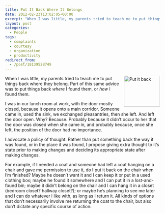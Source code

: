 ```yaml
---
title: Put It Back Where It Belongs
date: 2012-02-23T13:02:05+00:00
excerpt: "When I was little, my parents tried to teach me to put things back where they belong."
layout: post
categories:
  - People
tags:
  - complaints
  - courtesy
  - organization
  - productivity
redirect_from:
  - /post/18139528749
---
```

<img src="https://cdn.craigmcn.ca/img/put-it-back.jpg" alt="Put it back" width="117" height="100" align="right" />When I was little, my parents tried to teach me to put things back where they belong. Part of this same advice was to put things back _where_ I found them, or _how_ I found them.

I was in our lunch room at work, with the door mostly closed, because it opens onto a main corridor. Someone came in, used the sink, we exchanged pleasantries, then she left. And left the door open. Why? Because. Probably because it didn’t occur to her that the door was closed when she came in, and probably because, once she left, the position of the door had no importance.

I advocate a policy of thought. Rather than put something back the way it was found, or in the place it was found, I propose giving extra thought to it’s state prior to making changes and deciding its appropriate state after making changes.

For example, if I needed a coat and someone had left a coat hanging on a chair and gave me permission to use it, do I put it back on the chair when I’m finished? Maybe he doesn’t want it and I can keep it or put in a used clothing box; maybe he found it somewhere and I can put it in a lost-and-found bin; maybe it didn’t belong on the chair and I can hang it in a closet (bedroom closet? hallway closet?); or maybe he’s planning to see me later and I can do whatever I like with, as long as I return it. All kinds of options that don’t necessarily involve me returning the coat to the chair, but also don’t dictate any specific course of action.